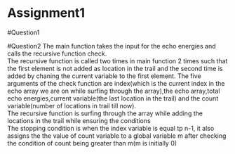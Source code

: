 # Assignment1
#Question1

#Question2
The main function takes the input for the echo energies and calls the recursive function check.<br>
The recursive function is called two times in main function 2 times such that the first element is not added as location in the trail and the second time is added by chaning the current variable to the first element. The five arguments of the check function are index(which is the current index in the echo array we are on while surfing through the array),the echo array,total echo energies,current variable(the last location in the trail) and the count variable(number of locations in trail till now).<br>
The recursive function is surfing through the array while adding the locations in the trail while ensuring the conditions<br>
The stopping condition is when the index variable is equal tp n-1, it also assigns the the value of count variable to a global variable m after checking the condition of count being greater than m(m is initially 0)<br>

